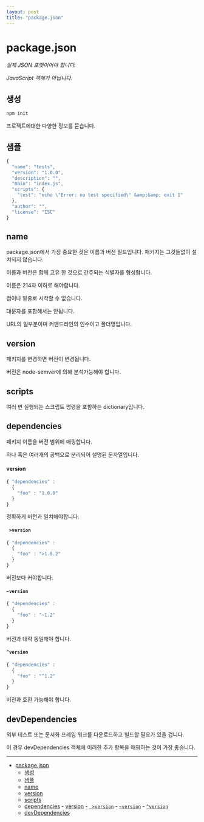 ```yaml
---
layout: post
title: "package.json"
---
```



package.json
==========

*실제 JSON 포맷이어야 합니다.*

*JavaScript 객체가 아닙니다.*

생성
------

```sh
npm init
```

프로젝트에대한 다양한 정보를 묻습니다.

샘플
---

```js
{
  "name": "tests",
  "version": "1.0.0",
  "description": "",
  "main": "index.js",
  "scripts": {
    "test": "echo \"Error: no test specified\" &amp;&amp; exit 1"
  },
  "author": "",
  "license": "ISC"
}
```

name
----

package.json에서 가장 중요한 것은 이름과 버전 필드입니다. 패키지는 그것들없이 설치되지 않습니다.

이름과 버전은 함께 고유 한 것으로 간주되는 식별자를 형성합니다.

이름은 214자 이하로 해야합니다.

점이나 밑줄로 시작할 수 없습니다.

대문자를 포함해서는 안됩니다.

URL의 일부분이며 커맨드라인의 인수이고 폴더명입니다.

version
-------

패키지를 변경하면 버전이 변경됩니다.

버전은 node-semver에 의해 분석가능해야 합니다.


scripts
-------

여러 번 실행되는 스크립트 명령을 포함하는 dictionary입니다.


dependencies
------------

패키지 이름을 버전 범위에 매핑합니다.

하나 혹은 여러개의 공백으로 분리되어 설명된 문자열입니다.


#### version

```js
{ "dependencies" :
  {
    "foo" : "1.0.0"
  }
}
```

정확하게 버전과 일치해야합니다.


#### ` >version`

```js
{ "dependencies" :
  {
    "foo" : ">1.0.2"
  }
}
```

버전보다 커야합니다.


#### `~version`

```js
{ "dependencies" :
  {
    "foo" : "~1.2"
  }
}
```

버전과 대략 동일해야 합니다.


#### `^version`

```js
{ "dependencies" :
  {
    "foo" : "^1.2"
  }
}
```

버전과 호환 가능해야 합니다.


devDependencies
---------------

외부 테스트 또는 문서화 프레임 워크를 다운로드하고 빌드할 필요가 있을 겁니다.

이 경우 devDependencies 객체에 이러한 추가 항목을 매핑하는 것이 가장 좋습니다.

---

- [package.json](#packagejson)
    - [생성](#%EC%83%9D%EC%84%B1)
    - [샘플](#%EC%83%98%ED%94%8C)
    - [name](#name)
    - [version](#version)
    - [scripts](#scripts)
    - [dependencies](#dependencies)
            - [version](#version)
            - [` >version`](#version)
            - [`~version`](#version)
            - [`^version`](#version)
    - [devDependencies](#devdependencies)



